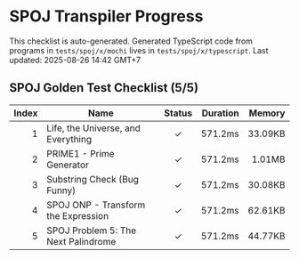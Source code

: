 # SPOJ Transpiler Progress

This checklist is auto-generated.
Generated TypeScript code from programs in `tests/spoj/x/mochi` lives in `tests/spoj/x/typescript`.
Last updated: 2025-08-26 14:42 GMT+7

## SPOJ Golden Test Checklist (5/5)
| Index | Name | Status | Duration | Memory |
|------:|------|:-----:|---------:|-------:|
| 1 | Life, the Universe, and Everything | ✓ | 571.2ms | 33.09KB |
| 2 | PRIME1 - Prime Generator | ✓ | 571.2ms | 1.01MB |
| 3 | Substring Check (Bug Funny) | ✓ | 571.2ms | 30.08KB |
| 4 | SPOJ ONP - Transform the Expression | ✓ | 571.2ms | 62.61KB |
| 5 | SPOJ Problem 5: The Next Palindrome | ✓ | 571.2ms | 44.77KB |
